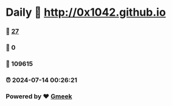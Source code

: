 # Daily :link: http://0x1042.github.io 
### :page_facing_up: [27](http://0x1042.github.io/tag.html) 
### :speech_balloon: 0 
### :hibiscus: 109615 
### :alarm_clock: 2024-07-14 00:26:21 
### Powered by :heart: [Gmeek](https://github.com/Meekdai/Gmeek)
